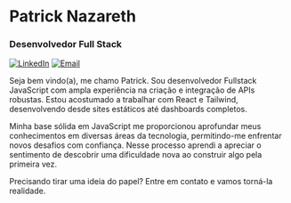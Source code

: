 # Patrick Nazareth

### Desenvolvedor Full Stack

[![LinkedIn](https://img.shields.io/badge/PatrickNazareth-011826?style=for-the-badge&logo=linkedin&logoColor=white)](https://www.linkedin.com/in/patrick-nazareth-dev/)
[![Email](https://img.shields.io/badge/patrickn.cointact@gmail.com-011826?style=for-the-badge&logo=gmail&logoColor=white)](mailto:patrickn.cointact@gmail.com)


Seja bem vindo(a), me chamo Patrick. Sou desenvolvedor Fullstack JavaScript com ampla experiência na criação e integração de APIs robustas. Estou acostumado a trabalhar com React e Tailwind, desenvolvendo desde sites estáticos até dashboards completos.

Minha base sólida em JavaScript me proporcionou aprofundar meus conhecimentos em diversas áreas da tecnologia, permitindo-me enfrentar novos desafios com confiança. Nesse processo aprendi a apreciar o sentimento de descobrir uma dificuldade nova ao construir algo pela primeira vez.

Precisando tirar uma ideia do papel? Entre em contato e vamos torná-la realidade.

